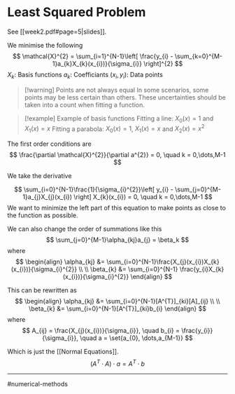# Least Squared Problem
See [[week2.pdf#page=5|slides]].

We minimise the following
$$
\mathcal{X}^{2} = \sum_{i=1}^{N-1}\left[
\frac{y_{i} - \sum_{k=0}^{M-1}a_{k}X_{k}(x_{i})}{\sigma_{i}}
\right]^{2}
$$
$X_{k}$: Basis functions
$a_{k}$: Coefficiants
$(x_{i}, y_{i})$: Data points


>[!warning] Points are not always equal
> In some scenarios, some points may be less certain than others. These uncertainties should be taken into a count when fitting a function.

>[!example] Example of basis functions
> Fitting a line: $X_{0}(x) = 1$ and $X_{1}(x) = x$
> Fitting a parabola: $X_{0}(x) = 1$, $X_{1}(x) = x$ and $X_{2}(x) = x^2$

The first order conditions are
$$
\frac{\partial \mathcal{X}^{2}}{\partial a^{2}} = 0, \quad
k = 0,\dots,M-1
$$

We take the derivative

$$
\sum_{i=0}^{N-1}\frac{1}{\sigma_{i}^{2}}\left[
y_{i} - \sum_{j=0}^{M-1}a_{j}X_{j}(x_{i})
\right]
X_{k}(x_{i})
= 0,
\quad k = 0,\dots,M-1
$$
We want to minimize the left part of this equation to make points as close to the function as possible.

We can also change the order of summations like this
$$
\sum_{j=0}^{M-1}\alpha_{kj}a_{j} = \beta_k
$$
where
$$
\begin{align}
\alpha_{kj} &= \sum_{i=0}^{N-1}\frac{X_{j}(x_{i})X_{k}(x_{i})}{\sigma_{i}^{2}} \\ \\
\beta_{k} &= \sum_{i=0}^{N-1} \frac{y_{i}X_{k}(x_{i})}{\sigma_{i}^{2}}
\end{align}
$$

This can be rewritten as
$$
\begin{align}
\alpha_{kj} &= \sum_{i=0}^{N-1}[A^{T}]_{ki}[A]_{ij} \\ \\
\beta_{k} &= \sum_{i=0}^{N-1}[A^{T}]_{ki}b_{i}
\end{align}
$$
where
$$
A_{ij} = \frac{X_{j}(x_{i})}{\sigma_{i}}, \quad
b_{i} = \frac{y_{i}}{\sigma_{i}}, \quad
a = \set{a_{0}, \dots,a_{M-1}}
$$

Which is just the [[Normal Equations]].
$$
(A^{T} \cdot A) \cdot a = A^{T} \cdot b
$$


---
#numerical-methods